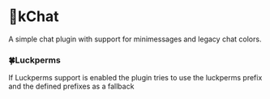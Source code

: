 # 📝kChat
A simple chat plugin with support for minimessages and legacy chat colors.

### 🍀Luckperms
If Luckperms support is enabled the plugin tries to use the luckperms prefix and the defined prefixes as a fallback
